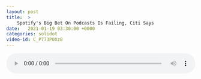 ```yaml
---
layout: post
title:  >
    Spotify's Big Bet On Podcasts Is Failing, Citi Says
date:   2021-01-19 03:30:00 +0000
categories: solidot
video-id: C_P773P0Xz8
---
```


<audio src="/assets/7f5d3137c1b35eec2786673fe1d6f2bd.mp3" style="width: 100%;" controls></audio>

